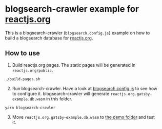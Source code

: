 # blogsearch-crawler example for [reactjs.org]

This is a blogsearch-crawler (`blogsearch.config.js`) example on how to build
a blogsearch database for [reactjs.org].

## How to use

1. Build reactjs.org pages. The static pages will be generated in `reactjs.org/public`.

```bash
./build-pages.sh
```

2. Run blogsearch-crawler. Have a look at [blogsearch.config.js] to see how to configure it. blogsearch-crawler will generate `reactjs.org.gatsby-example.db.wasm` in this folder.

```bash
yarn blogsearch-crawler
```

3. Move `reactjs.org.gatsby-example.db.wasm` to [the demo folder](../../demo) and test it.

[reactjs.org]: https://github.com/reactjs/reactjs.org
[blogsearch.config.js]: ./blogsearch.config.js
